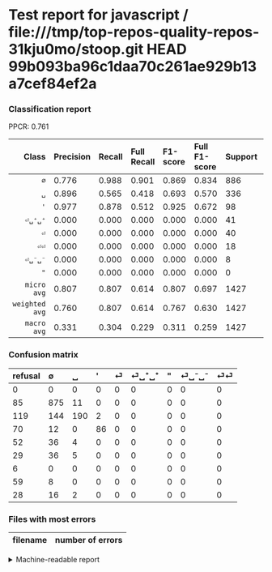 # Test report for javascript / file:///tmp/top-repos-quality-repos-31kju0mo/stoop.git HEAD 99b093ba96c1daa70c261ae929b13a7cef84ef2a

### Classification report

PPCR: 0.761

| Class | Precision | Recall | Full Recall | F1-score | Full F1-score | Support | Full Support | PPCR |
|------:|:----------|:-------|:------------|:---------|:---------|:--------|:-------------|:-----|
| `∅` | 0.776| 0.988| 0.901| 0.869| 0.834| 886| 971| 0.912 |
| `␣` | 0.896| 0.565| 0.418| 0.693| 0.570| 336| 455| 0.738 |
| `'` | 0.977| 0.878| 0.512| 0.925| 0.672| 98| 168| 0.583 |
| `⏎␣⁺␣⁺` | 0.000| 0.000| 0.000| 0.000| 0.000| 41| 70| 0.586 |
| `⏎` | 0.000| 0.000| 0.000| 0.000| 0.000| 40| 92| 0.435 |
| `⏎⏎` | 0.000| 0.000| 0.000| 0.000| 0.000| 18| 46| 0.391 |
| `⏎␣⁻␣⁻` | 0.000| 0.000| 0.000| 0.000| 0.000| 8| 67| 0.119 |
| `"` | 0.000| 0.000| 0.000| 0.000| 0.000| 0| 6| 0.000 |
| `micro avg` | 0.807| 0.807| 0.614| 0.807| 0.697| 1427| 1875| 0.761 |
| `weighted avg` | 0.760| 0.807| 0.614| 0.767| 0.630| 1427| 1875| 0.761 |
| `macro avg` | 0.331| 0.304| 0.229| 0.311| 0.259| 1427| 1875| 0.761 |

### Confusion matrix

|refusal|  ∅| ␣| '| ⏎| ⏎␣⁺␣⁺| "| ⏎␣⁻␣⁻| ⏎⏎| 
|:---|:---|:---|:---|:---|:---|:---|:---|:---|
|0 |0 |0 |0 |0 |0 |0 |0 |0 |
|85 |875 |11 |0 |0 |0 |0 |0 |0 |
|119 |144 |190 |2 |0 |0 |0 |0 |0 |
|70 |12 |0 |86 |0 |0 |0 |0 |0 |
|52 |36 |4 |0 |0 |0 |0 |0 |0 |
|29 |36 |5 |0 |0 |0 |0 |0 |0 |
|6 |0 |0 |0 |0 |0 |0 |0 |0 |
|59 |8 |0 |0 |0 |0 |0 |0 |0 |
|28 |16 |2 |0 |0 |0 |0 |0 |0 |

### Files with most errors

| filename | number of errors|
|:----:|:-----|

<details>
    <summary>Machine-readable report</summary>
```json
{
  "cl_report": {"\"": {"f1-score": 0.0, "precision": 0.0, "recall": 0.0, "support": 0}, "\u0027": {"f1-score": 0.9247311827956989, "precision": 0.9772727272727273, "recall": 0.8775510204081632, "support": 98}, "macro avg": {"f1-score": 0.3109388837168717, "precision": 0.3312370822368772, "recall": 0.30382648262465256, "support": 1427}, "micro avg": {"f1-score": 0.8065872459705676, "precision": 0.8065872459705676, "recall": 0.8065872459705676, "support": 1427}, "weighted avg": {"f1-score": 0.7665450416456251, "precision": 0.7601913114941761, "recall": 0.8065872459705676, "support": 1427}, "\u2205": {"f1-score": 0.8693492300049678, "precision": 0.7763975155279503, "recall": 0.9875846501128668, "support": 886}, "\u23ce": {"f1-score": 0.0, "precision": 0.0, "recall": 0.0, "support": 40}, "\u23ce\u23ce": {"f1-score": 0.0, "precision": 0.0, "recall": 0.0, "support": 18}, "\u23ce\u2423\u207a\u2423\u207a": {"f1-score": 0.0, "precision": 0.0, "recall": 0.0, "support": 41}, "\u23ce\u2423\u207b\u2423\u207b": {"f1-score": 0.0, "precision": 0.0, "recall": 0.0, "support": 8}, "\u2423": {"f1-score": 0.6934306569343066, "precision": 0.8962264150943396, "recall": 0.5654761904761905, "support": 336}},
  "cl_report_full": {"\"": {"f1-score": 0.0, "precision": 0.0, "recall": 0.0, "support": 6}, "\u0027": {"f1-score": 0.6718749999999999, "precision": 0.9772727272727273, "recall": 0.5119047619047619, "support": 168}, "macro avg": {"f1-score": 0.25946473539177745, "precision": 0.3312370822368772, "recall": 0.22882750402704058, "support": 1875}, "micro avg": {"f1-score": 0.697153240460327, "precision": 0.8065872459705676, "recall": 0.6138666666666667, "support": 1875}, "weighted avg": {"f1-score": 0.6304178272160393, "precision": 0.7071183064679374, "recall": 0.6138666666666667, "support": 1875}, "\u2205": {"f1-score": 0.8341277407054338, "precision": 0.7763975155279503, "recall": 0.9011328527291452, "support": 971}, "\u23ce": {"f1-score": 0.0, "precision": 0.0, "recall": 0.0, "support": 92}, "\u23ce\u23ce": {"f1-score": 0.0, "precision": 0.0, "recall": 0.0, "support": 46}, "\u23ce\u2423\u207a\u2423\u207a": {"f1-score": 0.0, "precision": 0.0, "recall": 0.0, "support": 70}, "\u23ce\u2423\u207b\u2423\u207b": {"f1-score": 0.0, "precision": 0.0, "recall": 0.0, "support": 67}, "\u2423": {"f1-score": 0.5697151424287857, "precision": 0.8962264150943396, "recall": 0.4175824175824176, "support": 455}},
  "ppcr": 0.7610666666666667
}
```
</details>
